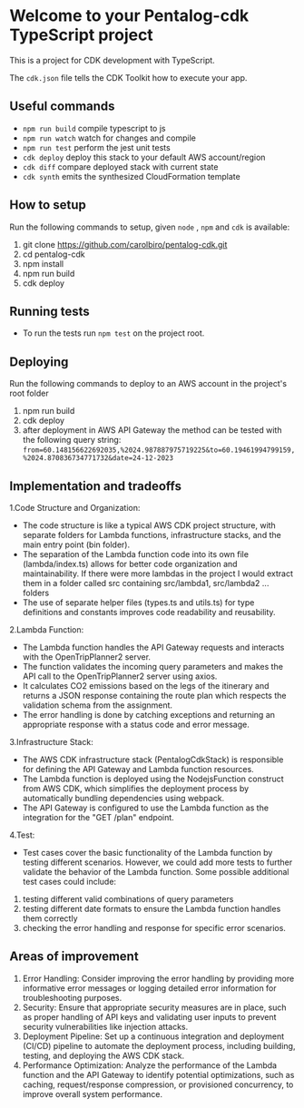 # Welcome to your Pentalog-cdk TypeScript project

This is a project for CDK development with TypeScript.

The `cdk.json` file tells the CDK Toolkit how to execute your app.

## Useful commands

* `npm run build`   compile typescript to js
* `npm run watch`   watch for changes and compile
* `npm run test`    perform the jest unit tests
* `cdk deploy`      deploy this stack to your default AWS account/region
* `cdk diff`        compare deployed stack with current state
* `cdk synth`       emits the synthesized CloudFormation template

## How to setup

Run the following commands to setup, given `node` , `npm` and `cdk` is available:

1. git clone https://github.com/carolbiro/pentalog-cdk.git
1. cd pentalog-cdk
1. npm install
1. npm run build
1. cdk deploy

## Running tests

* To run the tests run `npm test` on the project root.

## Deploying

Run the following commands to deploy to an AWS account in the project's root folder

1. npm run build
1. cdk deploy
1. after deployment in AWS API Gateway the method can be tested with the following query string: `from=60.148156622692035,%2024.987887975719225&to=60.19461994799159,%2024.870836734771732&date=24-12-2023`

## Implementation and tradeoffs

1.Code Structure and Organization:

* The code structure is like a typical AWS CDK project structure, with separate folders for Lambda functions, infrastructure stacks, and the main entry point (bin folder).
* The separation of the Lambda function code into its own file (lambda/index.ts) allows for better code organization and maintainability. If there were more lambdas in the project I would extract them in a folder called src containing src/lambda1, src/lambda2 ... folders
* The use of separate helper files (types.ts and utils.ts) for type definitions and constants improves code readability and reusability.

2.Lambda Function:

* The Lambda function handles the API Gateway requests and interacts with the OpenTripPlanner2 server.
* The function validates the incoming query parameters and makes the API call to the OpenTripPlanner2 server using axios.
* It calculates CO2 emissions based on the legs of the itinerary and returns a JSON response containing the route plan which respects the validation schema from the assignment.
* The error handling is done by catching exceptions and returning an appropriate response with a status code and error message.

3.Infrastructure Stack:

* The AWS CDK infrastructure stack (PentalogCdkStack) is responsible for defining the API Gateway and Lambda function resources.
* The Lambda function is deployed using the NodejsFunction construct from AWS CDK, which simplifies the deployment process by automatically bundling dependencies using webpack.
* The API Gateway is configured to use the Lambda function as the integration for the "GET /plan" endpoint.

4.Test:
* Test cases cover the basic functionality of the Lambda function by testing different scenarios. However, we could add more tests to further validate the behavior of the Lambda function. Some possible additional test cases could include:
1. testing different valid combinations of query parameters 
1. testing different date formats to ensure the Lambda function handles them correctly
1. checking the error handling and response for specific error scenarios.

## Areas of improvement

1. Error Handling: Consider improving the error handling by providing more informative error messages or logging detailed error information for troubleshooting purposes.
2. Security: Ensure that appropriate security measures are in place, such as proper handling of API keys and validating user inputs to prevent security vulnerabilities like injection attacks.
3. Deployment Pipeline: Set up a continuous integration and deployment (CI/CD) pipeline to automate the deployment process, including building, testing, and deploying the AWS CDK stack.
4. Performance Optimization: Analyze the performance of the Lambda function and the API Gateway to identify potential optimizations, such as caching, request/response compression, or provisioned concurrency, to improve overall system performance.